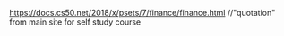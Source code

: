 https://docs.cs50.net/2018/x/psets/7/finance/finance.html
//"quotation" from main site for self study course
